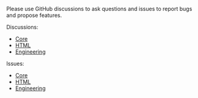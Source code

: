 Please use GitHub discussions to ask questions and issues to report bugs and propose features.

Discussions:

* [Core](https://github.com/Nasdanika/core/discussions)
* [HTML](https://github.com/Nasdanika/html/discussions)
* [Engineering](https://github.com/Nasdanika/engineering/discussions)

Issues:

* [Core](https://github.com/Nasdanika/core/issues)
* [HTML](https://github.com/Nasdanika/html/issues)
* [Engineering](https://github.com/Nasdanika/engineering/issues)
